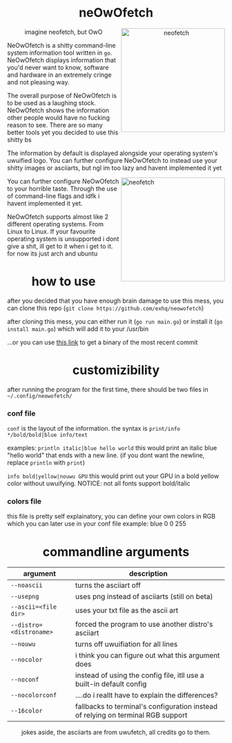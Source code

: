 <h1 align="center">neOwOfetch</h1> <p align="center">imagine neofetch, but OwO


<img src="https://cdn.discordapp.com/attachments/917977729322872853/1022796282198237254/2022-09-23_12-36.png" alt="neofetch" align="right" height="240px">

NeOwOfetch is a shitty command-line system information tool written in `go`. NeOwOfetch displays information that you'd never want to know, software and hardware in an extremely cringe and not pleasing way.

The overall purpose of NeOwOfetch is to be used as a laughing stock. NeOwOfetch shows the information other people would have no fucking reason to see. There are so many better tools yet you decided to use this shitty bs

The information by default is displayed alongside your operating system's uwuified logo. You can further configure NeOwOfetch to instead use your shitty images or asciiarts, but ngl im too lazy and havent implemented it yet

<img src="https://cdn.discordapp.com/attachments/917977729322872853/1022797099248656445/2022-09-23_12-40.png" alt="neofetch" align="right" height="240px">

You can further configure NeOwOfetch to your horrible taste. Through the use of command-line flags and idfk i havent implemented it yet.

NeOwOfetch supports almost like 2 different operating systems. From Linux to Linux. If your favourite operating system is unsupported i dont give a shit, ill get to it when i get to it. for now its just arch and ubuntu

<h1 align="center">how to use</h1>

after you decided that you have enough brain damage to use this mess, you can clone this repo (`git clone https://github.com/exhq/neowofetch`)

after cloning this mess, you can either run it (`go run main.go`) or install it (`go install main.go`) which will add it to your /usr/bin

...or you can use <a href="https://nightly.link/exhq/neOwOfetch/workflows/build/main/artifact.zip"> this link</a> to get a binary of the most recent commit

<h1 align="center">customizibility</h1>

after running the program for the first time, there should be two files in `~/.config/neowofetch/`

### conf file

`conf` is the layout of the information.
the syntax is `print/info */bold/bold|blue info/text`

examples:
`println italic|blue hello world` this would print an italic blue "hello world" that ends with a new line. (if you dont want the newline, replace `println` with `print`)

`info bold|yellow|nouwu GPU` this would print out your GPU in a bold yellow color without uwuifying. NOTICE: not all fonts support bold/italic

### colors file

this file is pretty self explainatory, you can define your own colors in RGB which you can later use in your conf file
example:
blue 0 0 255

<h1 align="center">commandline arguments</h1>

| argument                | description                                                                       |
| ----------------------- | --------------------------------------------------------------------------------- |
| `--noascii`             | turns the asciiart off                                                            |
| `--usepng`              | uses png instead of asciiarts (still on beta)                                     |
| `--ascii=<file dir>`    | uses your txt file as the ascii art                                               |
| `--distro=<distroname>` | forced the program to use another distro's asciiart                               |
| `--nouwu`               | turns off uwuifiation for all lines                                               |
| `--nocolor`             | i think you can figure out what this argument does                                |
| `--noconf`              | instead of using the config file, itll use a built-in default config              |
| `--nocolorconf`         | ....do i reallt have to explain the differences?                                  |
| `--16color`             |  fallbacks to terminal's configuration instead of relying on terminal RGB support |

<p align="center">jokes aside, the asciiarts are from uwufetch, all credits go to them.</p>

